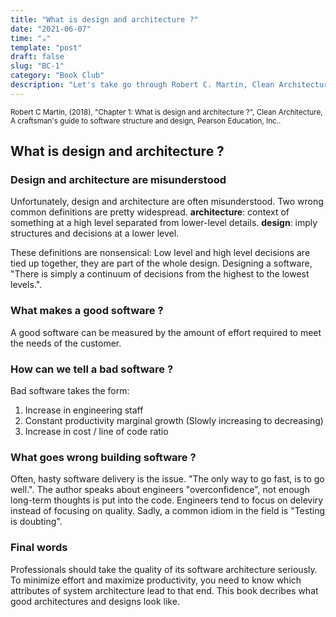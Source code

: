 ```yaml
---
title: "What is design and architecture ?"
date: "2021-06-07"
time: "☕️"
template: "post"
draft: false
slug: "BC-1"
category: "Book Club"
description: "Let's take go through Robert C. Martin, Clean Architecture, Chapter 1. What is design and architecture ?"
---
```


<sub>Robert C Martin, (2018), "Chapter 1: What is design and architecture ?", Clean Architecture, A craftsman's guide to software structure and design, Pearson Education, Inc..</sub>

## What is design and architecture ? 

### Design and architecture are misunderstood

Unfortunately, design and architecture are often misunderstood. Two wrong common definitions are pretty widespread. 
**architecture**: context of something at a high level separated from lower-level details.
**design**: imply structures and decisions at a lower level.

These definitions are nonsensical: Low level and high level decisions are tied up together, they are part of the whole design. Designing a software, "There is simply a continuum of decisions from the highest to the lowest levels.".

### What makes a good software ?

A good software can be measured by the amount of effort required to meet the needs of the customer.

### How can we tell a bad software ? 

Bad software takes the form: 
1. Increase in engineering staff
2. Constant productivity marginal growth (Slowly increasing to decreasing)
3. Increase in cost / line of code ratio

### What goes wrong building software ?

Often, hasty software delivery is the issue. "The only way to go fast, is to go well.".
The author speaks about engineers "overconfidence", not enough long-term thoughts is put into the code. Engineers tend to focus on deleviry instead of focusing on quality. Sadly, a common idiom in the field is "Testing is doubting".

### Final words

Professionals should take the quality of its software architecture seriously. To minimize effort and maximize productivity, you need to know which attributes of system architecture lead to that end.
This book decribes what good architectures and designs look like.

